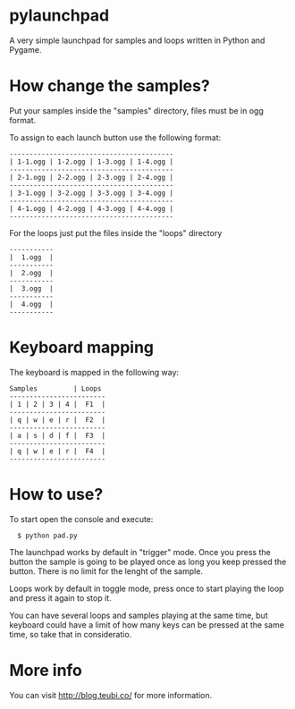 pylaunchpad
===========

A very simple launchpad for samples and loops written in Python and Pygame.

How change the samples?
=======================

Put your samples inside the "samples" directory, files must be in ogg format.

To assign to each launch button use the following format:
```
-----------------------------------------
| 1-1.ogg | 1-2.ogg | 1-3.ogg | 1-4.ogg |
-----------------------------------------
| 2-1.ogg | 2-2.ogg | 2-3.ogg | 2-4.ogg |
-----------------------------------------
| 3-1.ogg | 3-2.ogg | 3-3.ogg | 3-4.ogg |
-----------------------------------------
| 4-1.ogg | 4-2.ogg | 4-3.ogg | 4-4.ogg |
-----------------------------------------
```
For the loops just put the files inside the "loops" directory
```
-----------
|  1.ogg  |
-----------
|  2.ogg  |
-----------
|  3.ogg  |
-----------
|  4.ogg  |
-----------
```
Keyboard mapping
================

The keyboard is mapped in the following way:
```
Samples         | Loops
------------------------
| 1 | 2 | 3 | 4 |  F1  |
------------------------
| q | w | e | r |  F2  |
------------------------
| a | s | d | f |  F3  |
------------------------
| q | w | e | r |  F4  |
------------------------
```
How to use?
===========

To start open the console and execute:
```
  $ python pad.py
```
The launchpad works by default in "trigger" mode. Once you press the button the sample
is going to be played once as long you keep pressed the button. There is no limit for
the lenght of the sample.

Loops work by default in toggle mode, press once to start playing the loop and press it
again to stop it.

You can have several loops and samples playing at the same time, but keyboard could have
a limit of how many keys can be pressed at the same time, so take that in consideratio.

More info
=========

You can visit http://blog.teubi.co/ for more information.

